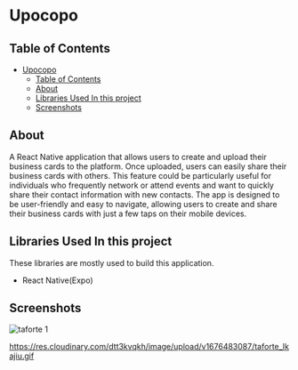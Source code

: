 # Upocopo

## Table of Contents

- [Upocopo](#upocopo)
  - [Table of Contents](#table-of-contents)
  - [About](#about)
  - [Libraries Used In this project ](#libraries-used-in-this-project-)
  - [Screenshots](#screenshots)

## About<a name = "about"></a>

A React Native application that allows users to create and upload their business cards to the platform. Once uploaded, users can easily share their business cards with others. This feature could be particularly useful for individuals who frequently network or attend events and want to quickly share their contact information with new contacts. The app is designed to be user-friendly and easy to navigate, allowing users to create and share their business cards with just a few taps on their mobile devices.

## Libraries Used In this project <a name = "technologies"></a>

These libraries are mostly used to build this application.

-   React Native(Expo)

## Screenshots<a name = "screenshots"></a>

![taforte 1](https://res.cloudinary.com/dtt3kvqkh/image/upload/v1676483087/taforte_lkajiu.gif "tfr 1")

https://res.cloudinary.com/dtt3kvqkh/image/upload/v1676483087/taforte_lkajiu.gif
